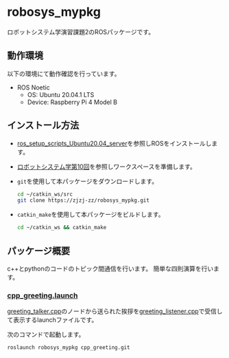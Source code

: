 # robosys_mypkg

ロボットシステム学演習課題2のROSパッケージです。

## 動作環境

以下の環境にて動作確認を行っています。

- ROS Noetic
  - OS: Ubuntu 20.04.1 LTS
  - Device: Raspberry Pi 4 Model B

## インストール方法

- [ros_setup_scripts_Ubuntu20.04_server](http://github.com/ryuichiueda/ros_setup_scripts_Ubuntu20.04_server)を参照しROSをインストールします。

- [ロボットシステム学第10回](https://ryuichiueda.github.io/robosys2020/lesson10_ros.html#/)を参照しワークスペースを準備します。

- `git`を使用して本パッケージをダウンロードします。

  ```bash
  cd ~/catkin_ws/src
  git clone https://zjzj-zz/robosys_mypkg.git
  ```

- `catkin_make`を使用して本パッケージをビルドします。

  ```bash
  cd ~/catkin_ws && catkin_make
  ```

## パッケージ概要

c++とpythonのコードのトピック間通信を行います。
簡単な四則演算を行います。

### [cpp_greeting.launch](https://github.com/zjzj-zz/robosys_mypkg/blob/main/launch/cpp_greeting.launch)

[greeting_talker.cpp](https://github.com/zjzj-zz/robosys_mypkg/blob/main/src/greeting_talker.cpp)のノードから送られた挨拶を[greeting_listener.cpp](https://github.com/zjzj-zz/robosys_mypkg/blob/main/src/greeting_listener.cpp)で受信して表示するlaunchファイルです。

次のコマンドで起動します。

```bash
roslaunch robosys_mypkg cpp_greeting.git
```
